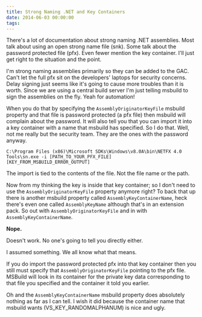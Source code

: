 ```yaml
---
title: Strong Naming .NET and Key Containers
date: 2014-06-03 00:00:00
tags:
---
```

There's a lot of documentation about strong naming .NET assemblies. Most talk about using an open strong name file (snk). Some talk about the password protected file (pfx). Even fewer mention the key container.<!--more--> I'll just get right to the situation and the point.

I'm strong naming assemblies primarily so they can be added to the GAC. Can't let the full pfx sit on the developers' laptops for security concerns. Delay signing just seems like it's going to cause more troubles than it is worth. Since we are using a central build server I'm just telling msbuild to sign the assemblies on the fly. Yeah for automation!

When you do that by specifying the `AssemblyOriginatorKeyFile` msbuild property and that file is password protected (a pfx file) then msbuild will complain about the password. It will also tell you that you can import it into a key container with a name that msbuild has specified. So I do that. Well, not me really but the security team. They are the ones with the password anyway.

```
C:\Program Files (x86)\Microsoft SDKs\Windows\v8.0A\bin\NETFX 4.0 Tools\sn.exe -i [PATH_TO_YOUR_PFX_FILE] [KEY_FROM_MSBUILD_ERROR_OUTPUT]

```

The import is tied to the contents of the file. Not the file name or the path.

Now from my thinking the key is inside that key container; so I don't need to use the `AssemblyOriginatorKeyFile` property anymore right? To back that up there is another msbuild property called `AssemblyKeyContainerName`, heck there's even one called `AssemblyKeyName` although that's in an extension pack. So out with `AssemblyOriginatorKeyFile` and in with `AssemblyKeyContainerName`.

**Nope.**

Doesn't work. No one's going to tell you directly either.

I assumed something. We all know what that means.

If you do import the password protected pfx into that key container then you still must specify that `AssemblyOriginatorKeyFile` pointing to the pfx file. MSBuild will look in its container for the private key data corresponding to that file you specified and the container it told you earlier.

Oh and the `AssemblyKeyContainerName` msbuild property does absolutely nothing as far as I can tell. I wish it did because the container name that msbuild wants (VS_KEY_RANDOMALPHANUM) is nice and ugly.

